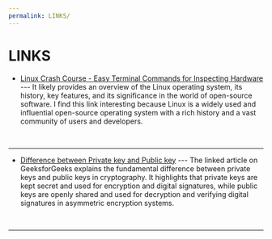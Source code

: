 ```yaml
---
permalink: LINKS/
---
```


# LINKS

* [Linux Crash Course - Easy Terminal Commands for Inspecting Hardware](https://www.geeksforgeeks.org/linux-tutorial/) --- 
It likely provides an overview of the Linux operating system, its history, key features, and its significance in the world of open-source software.
I find this link interesting because Linux is a widely used and influential open-source operating system with a rich history and a vast community of users and developers. 
<br>
<hr>

* [Difference between Private key and Public key](https://www.geeksforgeeks.org/difference-between-private-key-and-public-key/) ---
The linked article on GeeksforGeeks explains the fundamental difference between private keys and public keys in cryptography.
It highlights that private keys are kept secret and used for encryption and digital signatures, while public keys are openly shared and used for decryption and verifying digital signatures in asymmetric encryption systems.
<br>
<hr>
